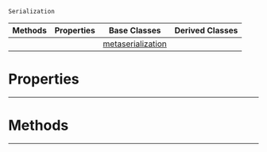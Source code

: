  `Serialization`

|Methods|Properties|Base Classes|Derived Classes|
|---|---|---|---|
| | |[metaserialization](https://github.com/PlasmaEngine/PlasmaDocs/tree/master/docs/C%2B%2B/code_reference/class_reference/metaserialization.markdown)| |


 #  Properties


---  
 #  Methods


---  
 

 